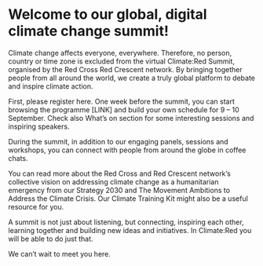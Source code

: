 # Welcome to our global, digital climate change summit!


Climate change affects everyone, everywhere. Therefore, no person, country or time zone is excluded from the virtual Climate:Red Summit, organised by the Red Cross Red Crescent network. By bringing together people from all around the world, we create a truly global platform to debate and inspire climate action.

First, please register here. One week before the summit, you can start browsing the programme [LINK] and build your own schedule for 9 – 10 September. Check also What’s on section for some interesting sessions and inspiring speakers. 

During the summit, in addition to our engaging panels, sessions and workshops, you can connect with people from around the globe in coffee chats.

You can read more about the Red Cross and Red Crescent network’s collective vision on addressing climate change as a humanitarian emergency from our Strategy 2030 and The Movement Ambitions to Address the Climate Crisis. Our Climate Training Kit might also be a useful resource for you.

A summit is not just about listening, but connecting, inspiring each other, learning together and building new ideas and initiatives. In Climate:Red you will be able to do just that. 

We can’t wait to meet you here.
